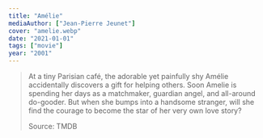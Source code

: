 ```yaml
---
title: "Amélie"
mediaAuthor: ["Jean-Pierre Jeunet"]
cover: "amelie.webp"
date: "2021-01-01"
tags: ["movie"]
year: "2001"
---
```


> At a tiny Parisian café, the adorable yet painfully shy Amélie accidentally discovers a gift for helping others. Soon Amelie is spending her days as a matchmaker, guardian angel, and all-around do-gooder. But when she bumps into a handsome stranger, will she find the courage to become the star of her very own love story?
>
> Source: TMDB
